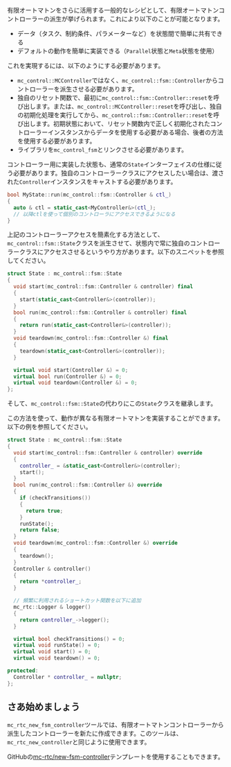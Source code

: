 有限オートマトンをさらに活用する一般的なレシピとして、有限オートマトンコントローラーの派生が挙げられます。これにより以下のことが可能となります。

- データ（タスク、制約条件、パラメーターなど）を状態間で簡単に共有できる
- デフォルトの動作を簡単に実装できる（`Parallel`状態と`Meta`状態を使用）

これを実現するには、以下のようにする必要があります。

- `mc_control::MCController`ではなく、`mc_control::fsm::Controller`からコントローラーを派生させる必要があります。
- 独自のリセット関数で、最初に`mc_control::fsm::Controller::reset`を呼び出します。または、`mc_control::MCController::reset`を呼び出し、独自の初期化処理を実行してから、`mc_control::fsm::Controller::reset`を呼び出します。初期状態において、リセット関数内で正しく初期化されたコントローラーインスタンスからデータを使用する必要がある場合、後者の方法を使用する必要があります。
- ライブラリを`mc_control_fsm`とリンクさせる必要があります。

コントローラー用に実装した状態も、通常の`State`インターフェイスの仕様に従う必要があります。独自のコントローラークラスにアクセスしたい場合は、渡された`Controller`インスタンスをキャストする必要があります。

```cpp
bool MyState::run(mc_control::fsm::Controller & ctl_)
{
  auto & ctl = static_cast<MyController&>(ctl_);
  // 以降ctlを使って個別のコントローラにアクセスできるようになる
}
```

上記のコントローラーアクセスを簡素化する方法として、`mc_control::fsm::State`クラスを派生させて、状態内で常に独自のコントローラークラスにアクセスさせるというやり方があります。以下のスニペットを参照してください。

```cpp
struct State : mc_control::fsm::State
{
  void start(mc_control::fsm::Controller & controller) final
  {
    start(static_cast<Controller&>(controller));
  }
  bool run(mc_control::fsm::Controller & controller) final
  {
    return run(static_cast<Controller&>(controller));
  }
  void teardown(mc_control::fsm::Controller &) final
  {
    teardown(static_cast<Controller&>(controller));
  }

  virtual void start(Controller &) = 0;
  virtual bool run(Controller &) = 0;
  virtual void teardown(Controller &) = 0;
};
```

そして、`mc_control::fsm::State`の代わりにこの`State`クラスを継承します。

この方法を使って、動作が異なる有限オートマトンを実装することができます。以下の例を参照してください。

```cpp
struct State : mc_control::fsm::State
{
  void start(mc_control::fsm::Controller & controller) override
  {
    controller_ = &static_cast<Controller&>(controller);
    start();
  }
  bool run(mc_control::fsm::Controller &) override
  {
    if (checkTransitions())
    {
      return true;
    }
    runState();
    return false;
  }
  void teardown(mc_control::fsm::Controller &) override
  {
    teardown();
  }
  Controller & controller()
  {
    return *controller_;
  }

  // 頻繁に利用されるショートカット関数を以下に追加
  mc_rtc::Logger & logger()
  {
    return controller_->logger();
  }

  virtual bool checkTransitions() = 0;
  virtual void runState() = 0;
  virtual void start() = 0;
  virtual void teardown() = 0;

protected:
  Controller * controller_ = nullptr;
};
```

## さあ始めましょう

`mc_rtc_new_fsm_controller`ツールでは、有限オートマトンコントローラーから派生したコントローラーを新たに作成できます。このツールは、`mc_rtc_new_controller`と同じように使用できます。

GitHubの[mc-rtc/new-fsm-controller](https://github.com/mc-rtc/new-fsm-controller)テンプレートを使用することもできます。
